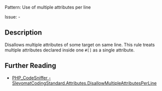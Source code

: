 Pattern: Use of multiple attributes per line

Issue: -

## Description

Disallows multiple attributes of some target on same line.
This rule treats multiple attributes declared inside one `#[]` as a single attribute.

## Further Reading

* [PHP_CodeSniffer - SlevomatCodingStandard.Attributes.DisallowMultipleAttributesPerLine](https://github.com/slevomat/coding-standard/blob/master/doc/attributes.md#slevomatcodingstandardattributesdisallowmultipleattributesperline-)